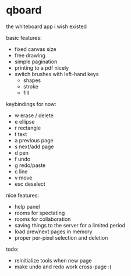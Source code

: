 # qboard

the whiteboard app i wish existed

basic features:
- fixed canvas size
- free drawing
- simple pagination
- printing to a pdf nicely
- switch brushes with left-hand keys
  - shapes
  - stroke
  - fill

keybindings for now:
- w erase / delete
- e ellipse
- r rectangle
- t text
- a previous page
- s next/add page
- d pen
- f undo
- g redo/paste
- c line
- v move
- esc deselect

nice features:
- help panel
- rooms for spectating
- rooms for collaboration
- saving things to the server for a limited period
- load prev/next pages in memory
- proper per-pixel selection and deletion

todo:
- reinitialize tools when new page
- make undo and redo work cross-page :(
